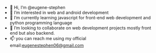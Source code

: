 - 👋 Hi, I’m @eugene-stephen
- 👀 I’m interested in  web  and android development
- 🌱 I’m currently learning javascript  for front-end web development and python programming language
- 💞️ I’m looking to collaborate on web development projects mostly front end but also backend.
- 📫 you can reach me using my official email:eugenestephen06@gmail.com

<!---
eugene-stephen/eugene-stephen is a ✨ special ✨ repository because its `README.md` (this file) appears on your GitHub profile.
You can click the Preview link to take a look at your changes.
--->
